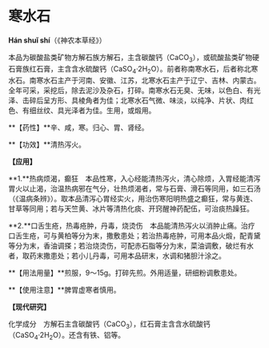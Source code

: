# 寒水石

**Hán shuǐ shí**（《神农本草经》）

本品为碳酸盐类矿物方解石族方解石，主含碳酸钙（CaCO<sub>3</sub>），或硫酸盐类矿物硬石膏族红石膏，主含含水硫酸钙（CaSO<sub>4</sub>·2H<sub>2</sub>O）。前者称南寒水石，后者称北寒水石。南寒水石主产于河南、安徽、江苏，北寒水石主产于辽宁、吉林、内蒙古。全年可采，采挖后，除去泥沙及杂石，打碎。南寒水石无臭、无味，以色白、有光泽、击碎后呈方形、具棱角者为佳；北寒水石气微、味淡，以纯净、片状、肉红色、有细丝纹、具光泽者为佳。生用，或煅用。

**【药性】**辛、咸，寒。归心、胃、肾经。

**【功效】**清热泻火。

**【应用】**

**1.**热病烦渴，癫狂　本品性寒，入心经能清热泻火，清心除烦，入胃经能清泻胃火以止渴，治温热病邪在气分，壮热烦渴者，常与石膏、滑石等同用，如三石汤（《温病条辨》）。取本品清泻心胃经实火，用治伤寒阳明热盛之癫狂，常与黄连、甘草等同用；若与天竺黄、冰片等清热化痰、开窍醒神药配伍，可治痰热躁狂。

**2.**口舌生疮，热毒疮肿，丹毒，烧烫伤　本品能清热泻火以消肿止痛。治疗口舌生疮，可与黄柏等分为末，撒敷患处；若治热毒疮肿，可用本品火煅，配青黛等分为末，香油调搽；若治烧烫伤，可配赤石脂等分为末，菜油调敷，破烂有水者，取药末撒患处；若小儿丹毒，可用本品研末，水调和猪胆汁涂之。

**【用法用量】**煎服，9～15g。打碎先煎。外用适量，研细粉调敷患处。

**【使用注意】**脾胃虚寒者慎用。

**【现代研究】**

化学成分　方解石主含碳酸钙（CaCO<sub>3</sub>），红石膏主含含水硫酸钙（CaSO<sub>4</sub>·2H<sub>2</sub>O）。还含有铁、铝等。